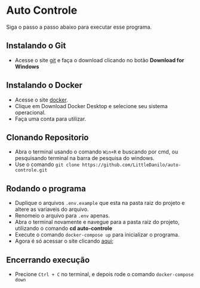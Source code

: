 # Auto Controle

Siga o passo a passo abaixo para executar esse programa.

## Instalando o Git

- Acesse o site [git](https://git-scm.com/) e faça o download clicando no botão **Download for Windows**

## Instalando o Docker

- Acesse o site [docker](https://www.docker.com/).
- Clique em Download Docker Desktop e selecione seu sistema operacional.
- Faça uma conta para utilizar.

## Clonando Repositorio

- Abra o terminal usando o comando `Win+R` e buscando por cmd, ou pesquisando terminal na barra de pesquisa do windows.
- Use o comando `git clone https://github.com/LittleDanilo/auto-controle.git`

## Rodando o programa

- Duplique o arquivos `.env.example` que esta na pasta raiz do projeto e altere as variaveis do arquivo.
- Renomeio o arquivo para `.env` apenas.
- Abra o terminal novamente e navegue para a pasta raiz do projeto, utilizando o comando **cd auto-controle**
- Execute o comando `docker-compose up` para inicializar o programa.
- Agora é só acessar o site clicando [aqui](http://localhost:5173);

## Encerrando execução

- Precione `Ctrl + C` no terminal, e depois rode o comando `docker-compose down`
